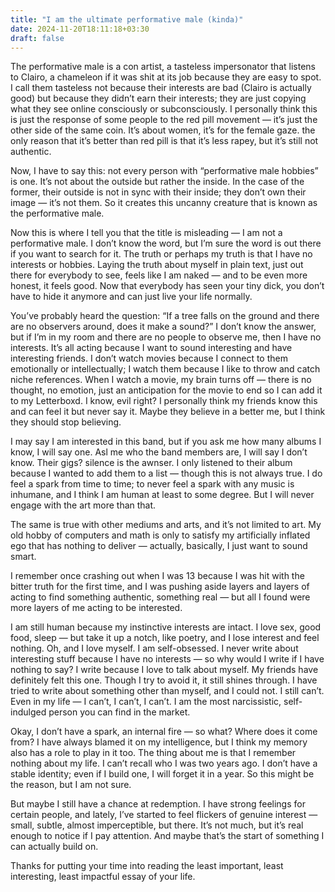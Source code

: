 ```yaml
---
title: "I am the ultimate performative male (kinda)"
date: 2024-11-20T18:11:18+03:30
draft: false
---
```


The performative male is a con artist, a tasteless impersonator that listens to Clairo, a chameleon if it was shit at its job because they are easy to spot.
I call them tasteless not because their interests are bad (Clairo is actually good) but because they didn’t earn their interests; they are just copying what they see online consciously or subconsciously.
I personally think this is just the response of some people to the red pill movement — it’s just the other side of the same coin. It’s about women, it’s for the female gaze. the only reason that it’s better than red pill is that it’s less rapey, but it’s still not authentic.

Now, I have to say this: not every person with “performative male hobbies” is one. It’s not about the outside but rather the inside. In the case of the former, their outside is not in sync with their inside; they don’t own their image — it’s not them. So it creates this uncanny creature that is known as the performative male.

Now this is where I tell you that the title is misleading — I am not a performative male. I don’t know the word, but I’m sure the word is out there if you want to search for it.
The truth or perhaps my truth is that I have no interests or hobbies. Laying the truth about myself in plain text, just out there for everybody to see, feels like I am naked — and to be even more honest, it feels good. Now that everybody has seen your tiny dick, you don’t have to hide it anymore and can just live your life normally.

You’ve probably heard the question: “If a tree falls on the ground and there are no observers around, does it make a sound?” I don’t know the answer, but if I’m in my room and there are no people to observe me, then I have no interests. It’s all acting because I want to sound interesting and have interesting friends. I don’t watch movies because I connect to them emotionally or intellectually; I watch them because I like to throw and catch niche references. When I watch a movie, my brain turns off — there is no thought, no emotion, just an anticipation for the movie to end so I can add it to my Letterboxd. I know, evil right? I personally think my friends know this and can feel it but never say it. Maybe they believe in a better me, but I think they should stop believing.

I may say I am interested in this band, but if you ask me how many albums I know, I will say one. Asl me who the band members are, I will say I don’t know. Their gigs? silence is the awnser. I only listened to their album because I wanted to add them to a list — though this is not always true. I do feel a spark from time to time; to never feel a spark with any music is inhumane, and I think I am human at least to some degree. But I will never engage with the art more than that.

The same is true with other mediums and arts, and it’s not limited to art. My old hobby of computers and math is only to satisfy my artificially inflated ego that has nothing to deliver — actually, basically, I just want to sound smart.

I remember once crashing out when I was 13 because I was hit with the bitter truth for the first time, and I was pushing aside layers and layers of acting to find something authentic, something real — but all I found were more layers of me acting to be interested.

I am still human because my instinctive interests are intact. I love sex, good food, sleep — but take it up a notch, like poetry, and I lose interest and feel nothing. Oh, and I love myself.
I am self-obsessed. I never write about interesting stuff because I have no interests — so why would I write if I have nothing to say? I write because I love to talk about myself. My friends have definitely felt this one. Though I try to avoid it, it still shines through. I have tried to write about something other than myself, and I could not. I still can’t. Even in my life — I can’t, I can’t, I can’t. I am the most narcissistic, self-indulged person you can find in the market.

Okay, I don’t have a spark, an internal fire — so what? Where does it come from? I have always blamed it on my intelligence, but I think my memory also has a role to play in it too. The thing about me is that I remember nothing about my life. I can’t recall who I was two years ago. I don’t have a stable identity; even if I build one, I will forget it in a year. So this might be the reason, but I am not sure.

But maybe I still have a chance at redemption. I have strong feelings for certain people, and lately, I’ve started to feel flickers of genuine interest — small, subtle, almost imperceptible, but there. It’s not much, but it’s real enough to notice if I pay attention. And maybe that’s the start of something I can actually build on.

Thanks for putting your time into reading the least important, least interesting, least impactful essay of your life.



